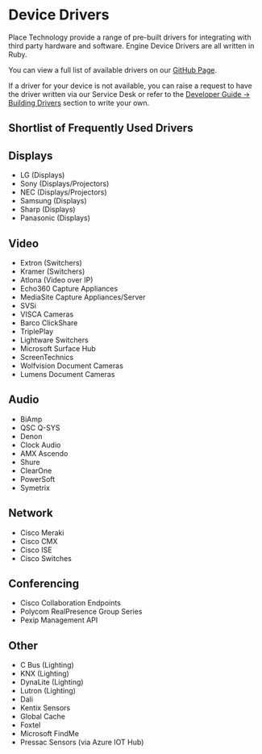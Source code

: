 # Device Drivers

Place Technology provide a range of pre-built drivers for integrating with third party hardware and software. Engine Device Drivers are all written in Ruby.

You can view a full list of available drivers on our [GitHub Page](https://github.com/acaprojects/ruby-engine-drivers).

If a driver for your device is not available, you can raise a request to have the driver written via our Service Desk or refer to the [Developer Guide -&gt; Building Drivers](https://docs.acaengine.com/developer-guide/drivers) section to write your own.

## Shortlist of Frequently Used Drivers

## Displays

* LG \(Displays\)
* Sony \(Displays/Projectors\)
* NEC \(Displays/Projectors\)
* Samsung \(Displays\)
* Sharp \(Displays\)
* Panasonic \(Displays\)

## Video

* Extron \(Switchers\)
* Kramer \(Switchers\)
* Atlona \(Video over IP\)
* Echo360 Capture Appliances
* MediaSite Capture Appliances/Server
* SVSi
* VISCA Cameras
* Barco ClickShare
* TriplePlay
* Lightware Switchers
* Microsoft Surface Hub
* ScreenTechnics
* Wolfvision Document Cameras
* Lumens Document Cameras

## Audio

* BiAmp
* QSC Q-SYS
* Denon
* Clock Audio
* AMX Ascendo
* Shure
* ClearOne
* PowerSoft
* Symetrix

## Network

* Cisco Meraki
* Cisco CMX
* Cisco ISE
* Cisco Switches

## Conferencing

* Cisco Collaboration Endpoints
* Polycom RealPresence Group Series
* Pexip Management API

## Other

* C Bus \(Lighting\)
* KNX \(Lighting\)
* DynaLite \(Lighting\)
* Lutron \(Lighting\)
* Dali
* Kentix Sensors
* Global Cache
* Foxtel
* Microsoft FindMe
* Pressac Sensors \(via Azure IOT Hub\)

